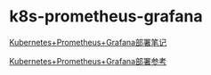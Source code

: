 # k8s-prometheus-grafana

[Kubernetes+Prometheus+Grafana部署笔记](http://blog.51cto.com/blogger/publish/2160569)

[Kubernetes+Prometheus+Grafana部署参考](https://blog.51cto.com/kaliarch/2160569)
